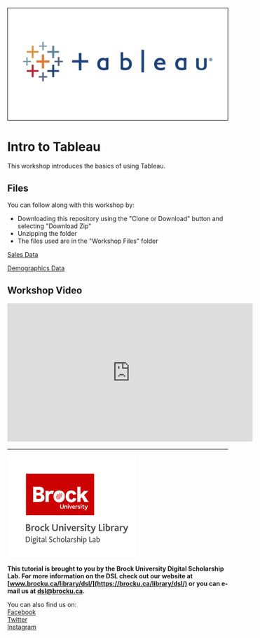 ![Tableau Logo][imglogo]


# Intro to Tableau
 This workshop introduces the basics of using Tableau.
 
## Files 
You can follow along with this workshop by:
- Downloading this repository using the "Clone or Download" button and selecting "Download Zip"
- Unzipping the folder
- The files used are in the "Workshop Files" folder


[Sales Data](https://raw.githubusercontent.com/BrockDSL/Intro_to_Tableau_Workshop/master/Workshop%20Files/Sales.csv)

[Demographics Data](https://raw.githubusercontent.com/BrockDSL/Intro_to_Tableau_Workshop/master/Workshop%20Files/demographics.csv)


## Workshop Video
 <iframe width="560" height="315" src="https://www.youtube.com/embed/AJ4x-kwf5GM" frameborder="0" allow="accelerometer; autoplay; encrypted-media; gyroscope; picture-in-picture" allowfullscreen></iframe>


---    
  
![DSL Logo][dsllogo]  
  
**This tutorial is brought to you by the Brock University Digital Scholarship Lab.  For more information on the DSL check out our website at [www.brocku.ca/library/dsl/](https://brocku.ca/library/dsl/) or you can e-mail us at dsl@brocku.ca.**  
  
You can also find us on:  
[Facebook](https://www.facebook.com/Brock-University-Digital-Scholarship-Lab-349407235866792/)  
[Twitter](https://twitter.com/brock_dsl)  
[Instagram](https://www.instagram.com/brock_dsl/?hl=en)  
  









<!--- Please use reference style images so that it is easier to update pictures later --->

[dsllogo]: dsl_logo.png
[imglogo]: tabimg.jpg
